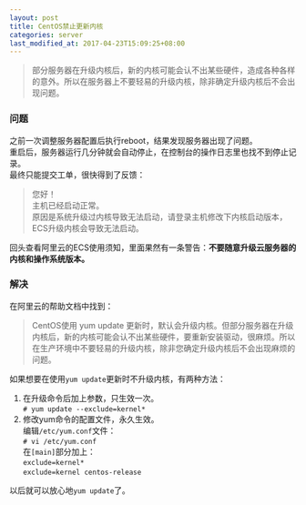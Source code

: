 ```yaml
---
layout: post
title: CentOS禁止更新内核
categories: server
last_modified_at: 2017-04-23T15:09:25+08:00
---
```


> 部分服务器在升级内核后，新的内核可能会认不出某些硬件，造成各种各样的意外。所以在服务器上不要轻易的升级内核，除非确定升级内核后不会出现问题。

<!-- more -->

### 问题
之前一次调整服务器配置后执行reboot，结果发现服务器出现了问题。  
重启后，服务器运行几分钟就会自动停止，在控制台的操作日志里也找不到停止记录。  
最终只能提交工单，很快得到了反馈：  
> 您好！  
> 主机已经启动正常。  
> 原因是系统升级过内核导致无法启动，请登录主机修改下内核启动版本，ECS升级内核会导致无法启动。  

回头查看阿里云的ECS使用须知，里面果然有一条警告：**不要随意升级云服务器的内核和操作系统版本。**  

### 解决
在阿里云的帮助文档中找到：  
> CentOS使用 yum update 更新时，默认会升级内核。但部分服务器在升级内核后，新的内核可能会认不出某些硬件，要重新安装驱动，很麻烦。所以在生产环境中不要轻易的升级内核，除非您确定升级内核后不会出现麻烦的问题。  

如果想要在使用`yum update`更新时不升级内核，有两种方法：  
1. 在升级命令后加上参数，只生效一次。    
  `# yum update --exclude=kernel*`  
2. 修改yum命令的配置文件，永久生效。  
  编辑`/etc/yum.conf`文件：  
  `# vi /etc/yum.conf`  
  在`[main]`部分加上：  
  `exclude=kernel*`  
  `exclude=kernel centos-release`  
  
以后就可以放心地`yum update`了。  

